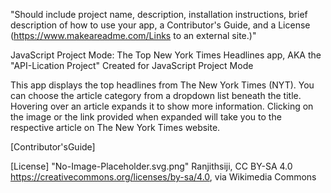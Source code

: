"Should include project name, description, installation instructions, brief description of how to use your app, a Contributor's Guide, and a License (https://www.makeareadme.com/Links to an external site.)"

JavaScript Project Mode: The Top New York Times Headlines app, AKA the "API-Lication Project"
Created for JavaScript Project Mode

This app displays the top headlines from The New York Times (NYT). You can choose the article category from a dropdown list beneath the title. Hovering over an article expands it to show more information. Clicking on the image or the link provided when expanded will take you to the respective article on The New York Times website.

[Contributor'sGuide]

[License]
"No-Image-Placeholder.svg.png" Ranjithsiji, CC BY-SA 4.0 <https://creativecommons.org/licenses/by-sa/4.0>, via Wikimedia Commons